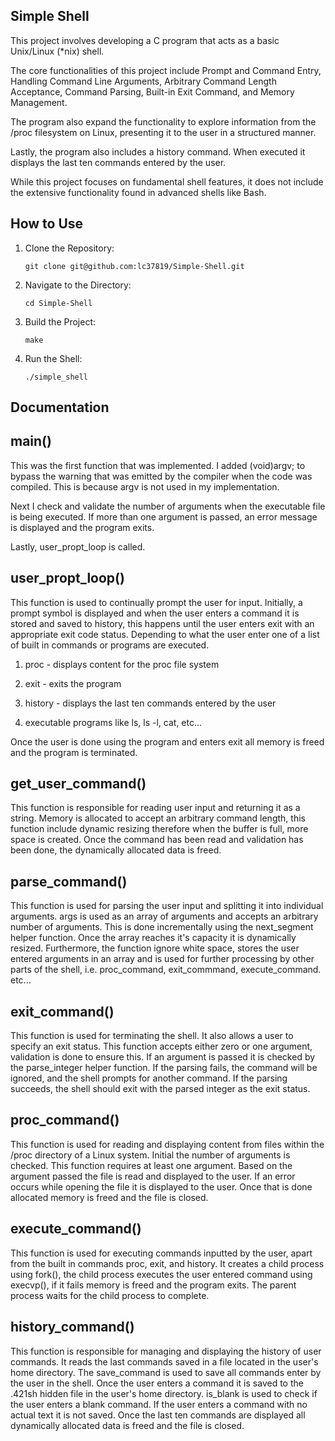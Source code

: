 ## Simple Shell
This project involves developing a C program that acts as a basic Unix/Linux (*nix) shell.

The core functionalities of this project include Prompt and Command Entry, Handling Command
Line Arguments, Arbitrary Command Length Acceptance, Command Parsing, Built-in Exit Command, and
Memory Management.

The program also expand the functionality to explore information from the /proc
filesystem on Linux, presenting it to the user in a structured manner.

Lastly, the program also includes a history command. When executed it displays the last ten 
commands entered by the user.

While this project focuses on fundamental shell features, it
does not include the extensive functionality found in advanced shells like Bash. 

## How to Use
1. Clone the Repository:
    ```code
    git clone git@github.com:lc37819/Simple-Shell.git
2. Navigate to the Directory:
    ```code
    cd Simple-Shell
3. Build the Project:
    ```code
    make
4. Run the Shell:
   ```code
   ./simple_shell
## Documentation

## main()
This was the first function that was implemented. I added (void)argv; to bypass the warning 
that was emitted by the compiler when the code was compiled. This is because argv is not 
used in my implementation.

Next I check and validate the number of arguments when the executable file is being 
executed. If more than one argument is passed, an error message is displayed and the 
program exits.

Lastly, user_propt_loop is called.

## user_propt_loop()
This function is used to continually prompt the user for input. Initially, a prompt symbol 
is displayed and when the user enters a command it is stored and saved to history, this 
happens until the user enters exit with an appropriate exit code status. Depending to what 
the user enter one of a list of built in commands or programs are executed.

1. proc - displays content for the proc file system

2. exit - exits the program

3. history - displays the last ten commands entered by the user

4. executable programs like ls, ls -l, cat, etc...

Once the user is done using the program and enters exit all memory is freed and the program 
is terminated.

## get_user_command()
This function is responsible for reading user input and returning it as a string. Memory is 
allocated to accept an arbitrary command length, this function include dynamic resizing 
therefore when the buffer is full, more space is created. Once the command has been read 
and validation has been done, the dynamically allocated data is freed.

## parse_command()
This function is used for parsing the user input and splitting it into individual arguments.
args is used as an array of arguments and accepts an arbitrary number of arguments. This is 
done incrementally using the next_segment helper function. Once the array reaches it's 
capacity it is dynamically resized. Furthermore, the function ignore white space, stores 
the user entered arguments in an array and is used for further processing by other parts of 
the shell, i.e. proc_command, exit_commmand, execute_command. etc...

## exit_command()
This function is used for terminating the shell. It also allows a user to specify an exit 
status. This function accepts either zero or one argument, validation is done to ensure
this. If an argument is passed it is checked by the parse_integer helper function. If the 
parsing fails, the command will be ignored, and the shell prompts for another command. If 
the parsing succeeds, the shell should exit with the parsed integer as the exit status.

## proc_command()
This function is used for reading and displaying content from files within the /proc 
directory of a Linux system. Initial the number of arguments is checked. This function 
requires at least one argument. Based on the argument passed the file is read and displayed 
to the user. If an error occurs while opening the file it is displayed to the user. Once 
that is done allocated memory is freed and the file is closed. 

## execute_command()
This function is used for executing commands inputted by the user, apart from the built in 
commands proc, exit, and history. It creates a child process using fork(), the child 
process executes the user entered command using execvp(), if it fails memory is freed and 
the program exits. The parent process waits for the child process to complete.

## history_command()
This function is responsible for managing and displaying the history of user commands. It 
reads the last commands saved in a file located in the user's home directory. The 
save_command is used to save all commands enter by the user in the shell. Once the user 
enters a command it is saved to the .421sh hidden file in the user's home directory. 
is_blank is used to check if the user enters a blank command. If the user enters a command 
with no actual text it is not saved. Once the last ten commands are displayed all 
dynamically allocated data is freed and the file is closed.
